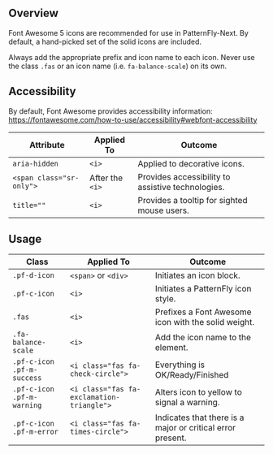 ## Overview

Font Awesome 5 icons are recommended for use in PatternFly-Next. By default, a hand-picked set of the solid icons are included.

Always add the appropriate prefix and icon name to each icon. Never use the class `.fas` or an icon name (i.e. `fa-balance-scale`) on its own.

## Accessibility

By default, Font Awesome provides accessibility information: https://fontawesome.com/how-to-use/accessibility#webfont-accessibility

| Attribute | Applied To | Outcome |
| -- | -- | -- |
| `aria-hidden` | `<i>` | Applied to decorative icons. |
| `<span class="sr-only">` | After the `<i>` | Provides accessibility to assistive technologies. |
| `title=""` | `<i>` | Provides a tooltip for sighted mouse users. |


## Usage

| Class | Applied To | Outcome |
| -- | -- | -- |
| `.pf-d-icon` | `<span>` or `<div>` | Initiates an icon block. |
| `.pf-c-icon` | `<i>` | Initiates a PatternFly icon style. |
| `.fas` | `<i>` |  Prefixes a Font Awesome icon with the solid weight. |
| `.fa-balance-scale` | `<i>` |  Add the icon name to the element. |
| `.pf-c-icon .pf-m-success` | `<i class="fas fa-check-circle">` | <i class="fas fa-check-circle pf-c-icon pf-m-success"></i> Everything is OK/Ready/Finished
| `.pf-c-icon .pf-m-warning` | `<i class="fas fa-exclamation-triangle">` | <i class="fas fa-exclamation-triangle pf-c-icon pf-m-warning"></i> Alters icon to yellow to signal a warning.
| `.pf-c-icon .pf-m-error` | `<i class="fas fa-times-circle">` | <i class="fas fa-times-circle pf-c-icon pf-m-error"></i> Indicates that there is a major or critical error present.
